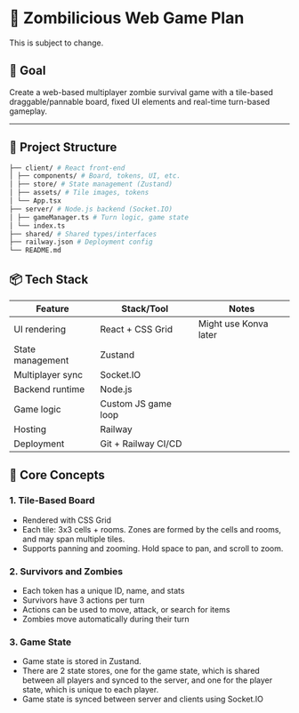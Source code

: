 # 🧟 Zombilicious Web Game Plan

This is subject to change.

## 🎯 Goal

Create a web-based multiplayer zombie survival game with a tile-based draggable/pannable board, fixed UI elements and real-time turn-based gameplay.

---

## 📁 Project Structure

```bash
├── client/ # React front-end
│ ├── components/ # Board, tokens, UI, etc.
│ ├── store/ # State management (Zustand)
│ ├── assets/ # Tile images, tokens
│ └── App.tsx
├── server/ # Node.js backend (Socket.IO)
│ ├── gameManager.ts # Turn logic, game state
│ └── index.ts
├── shared/ # Shared types/interfaces
├── railway.json # Deployment config
└── README.md
```

## 📦 Tech Stack

| Feature          | Stack/Tool          | Notes                 |
| ---------------- | ------------------- | --------------------- |
| UI rendering     | React + CSS Grid    | Might use Konva later |
| State management | Zustand             |
| Multiplayer sync | Socket.IO           |
| Backend runtime  | Node.js             |
| Game logic       | Custom JS game loop |
| Hosting          | Railway             |
| Deployment       | Git + Railway CI/CD |

## 🧠 Core Concepts

### 1. Tile-Based Board

- Rendered with CSS Grid
- Each tile: 3x3 cells + rooms. Zones are formed by the cells and rooms, and may span multiple tiles.
- Supports panning and zooming. Hold space to pan, and scroll to zoom.

### 2. Survivors and Zombies

- Each token has a unique ID, name, and stats
- Survivors have 3 actions per turn
- Actions can be used to move, attack, or search for items
- Zombies move automatically during their turn

### 3. Game State

- Game state is stored in Zustand.
- There are 2 state stores, one for the game state, which is shared between all players and synced to the server, and one for the player state, which is unique to each player.
- Game state is synced between server and clients using Socket.IO

